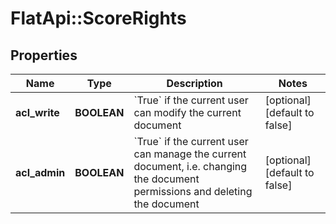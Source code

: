 # FlatApi::ScoreRights

## Properties
Name | Type | Description | Notes
------------ | ------------- | ------------- | -------------
**acl_write** | **BOOLEAN** | &#x60;True&#x60; if the current user can modify the current document  | [optional] [default to false]
**acl_admin** | **BOOLEAN** | &#x60;True&#x60; if the current user can manage the current document, i.e. changing the document permissions and deleting the document  | [optional] [default to false]


